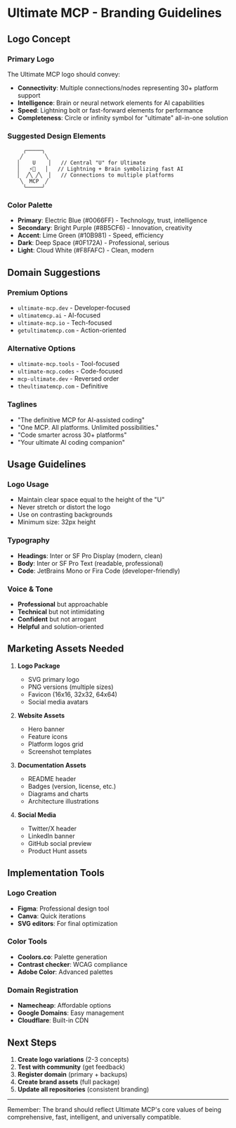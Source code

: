 # Ultimate MCP - Branding Guidelines

## Logo Concept

### Primary Logo
The Ultimate MCP logo should convey:
- **Connectivity**: Multiple connections/nodes representing 30+ platform support
- **Intelligence**: Brain or neural network elements for AI capabilities
- **Speed**: Lightning bolt or fast-forward elements for performance
- **Completeness**: Circle or infinity symbol for "ultimate" all-in-one solution

### Suggested Design Elements
```
     ╭─────╮
    ╱       ╲    
   │    U    │   // Central "U" for Ultimate
   │   ⚡🧠   │   // Lightning + Brain symbolizing fast AI
   │  ╱╲ ╱╲  │   // Connections to multiple platforms
    ╲  MCP  ╱    
     ╰─────╯
```

### Color Palette
- **Primary**: Electric Blue (#0066FF) - Technology, trust, intelligence
- **Secondary**: Bright Purple (#8B5CF6) - Innovation, creativity
- **Accent**: Lime Green (#10B981) - Speed, efficiency
- **Dark**: Deep Space (#0F172A) - Professional, serious
- **Light**: Cloud White (#F8FAFC) - Clean, modern

## Domain Suggestions

### Premium Options
- `ultimate-mcp.dev` - Developer-focused
- `ultimatemcp.ai` - AI-focused
- `ultimate-mcp.io` - Tech-focused
- `getultimatemcp.com` - Action-oriented

### Alternative Options
- `ultimate-mcp.tools` - Tool-focused
- `ultimate-mcp.codes` - Code-focused
- `mcp-ultimate.dev` - Reversed order
- `theultimatemcp.com` - Definitive

### Taglines
- "The definitive MCP for AI-assisted coding"
- "One MCP. All platforms. Unlimited possibilities."
- "Code smarter across 30+ platforms"
- "Your ultimate AI coding companion"

## Usage Guidelines

### Logo Usage
- Maintain clear space equal to the height of the "U"
- Never stretch or distort the logo
- Use on contrasting backgrounds
- Minimum size: 32px height

### Typography
- **Headings**: Inter or SF Pro Display (modern, clean)
- **Body**: Inter or SF Pro Text (readable, professional)
- **Code**: JetBrains Mono or Fira Code (developer-friendly)

### Voice & Tone
- **Professional** but approachable
- **Technical** but not intimidating
- **Confident** but not arrogant
- **Helpful** and solution-oriented

## Marketing Assets Needed

1. **Logo Package**
   - SVG primary logo
   - PNG versions (multiple sizes)
   - Favicon (16x16, 32x32, 64x64)
   - Social media avatars

2. **Website Assets**
   - Hero banner
   - Feature icons
   - Platform logos grid
   - Screenshot templates

3. **Documentation Assets**
   - README header
   - Badges (version, license, etc.)
   - Diagrams and charts
   - Architecture illustrations

4. **Social Media**
   - Twitter/X header
   - LinkedIn banner
   - GitHub social preview
   - Product Hunt assets

## Implementation Tools

### Logo Creation
- **Figma**: Professional design tool
- **Canva**: Quick iterations
- **SVG editors**: For final optimization

### Color Tools
- **Coolors.co**: Palette generation
- **Contrast checker**: WCAG compliance
- **Adobe Color**: Advanced palettes

### Domain Registration
- **Namecheap**: Affordable options
- **Google Domains**: Easy management
- **Cloudflare**: Built-in CDN

## Next Steps

1. **Create logo variations** (2-3 concepts)
2. **Test with community** (get feedback)
3. **Register domain** (primary + backups)
4. **Create brand assets** (full package)
5. **Update all repositories** (consistent branding)

---

Remember: The brand should reflect Ultimate MCP's core values of being comprehensive, fast, intelligent, and universally compatible.